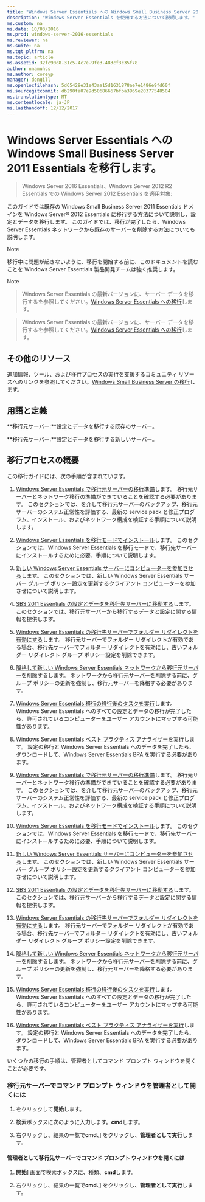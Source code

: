 ```yaml
---
title: "Windows Server Essentials への Windows Small Business Server 2011 Essentials を移行します。"
description: "Windows Server Essentials を使用する方法について説明します。"
ms.custom: na
ms.date: 10/03/2016
ms.prod: windows-server-2016-essentials
ms.reviewer: na
ms.suite: na
ms.tgt_pltfrm: na
ms.topic: article
ms.assetid: 32fc90d8-31c5-4c7e-9fe3-483cf3c35f78
author: nnamuhcs
ms.author: coreyp
manager: dongill
ms.openlocfilehash: 5d65429e31e43aa15d1631878ae7e1486e9fd60f
ms.sourcegitcommit: db290fa07e9d50686667bfba3969e20377548504
ms.translationtype: MT
ms.contentlocale: ja-JP
ms.lasthandoff: 12/12/2017
---
```

# <a name="migrate-windows-small-business-server-2011-essentials-to-windows-server-essentials"></a>Windows Server Essentials への Windows Small Business Server 2011 Essentials を移行します。

>Windows Server 2016 Essentials、Windows Server 2012 R2 Essentials での Windows Server 2012 Essentials を適用対象:

このガイドでは既存の Windows Small Business Server 2011 Essentials ドメインを Windows Server® 2012 Essentials に移行する方法について説明し、設定とデータを移行します。 このガイドでは、移行が完了したら、Windows Server Essentials ネットワークから既存のサーバーを削除する方法についても説明します。  
  
> [!NOTE]
>  移行中に問題が起きないように、移行を開始する前に、このドキュメントを読むことを Windows Server Essentials 製品開発チームは強く推奨します。  
  
> [!NOTE]

>  Windows Server Essentials の最新バージョンに、サーバー データを移行するを参照してください。[Windows Server Essentials への移行](Migrate-from-Previous-Versions-to-Windows-Server-Essentials-or-Windows-Server-Essentials-Experience.md)します。  

>  Windows Server Essentials の最新バージョンに、サーバー データを移行するを参照してください。[Windows Server Essentials への移行](../migrate/Migrate-from-Previous-Versions-to-Windows-Server-Essentials-or-Windows-Server-Essentials-Experience.md)します。  

  
## <a name="additional-resources"></a>その他のリソース  
 追加情報、ツール、および移行プロセスの実行を支援するコミュニティ リソースへのリンクを参照してください。[Windows Small Business Server の移行](https://go.microsoft.com/fwlink/?LinkId=217520)します。  
  
## <a name="terms-and-definitions"></a>用語と定義  
 **移行元サーバー:**設定とデータを移行する既存のサーバー。  
  
 **移行先サーバー:**設定とデータを移行する新しいサーバー。  
  
## <a name="migration-process-summary"></a>移行プロセスの概要  
 この移行ガイドには、次の手順が含まれています。  
  

1.  [Windows Server Essentials で移行元サーバーの移行準備](Prepare-your-Source-Server-for-Windows-Server-Essentials-migration.md)します。  移行元サーバーとネットワーク移行の準備ができていることを確認する必要があります。 このセクションでは、を介して移行元サーバーのバックアップ、移行元サーバーのシステム正常性を評価する、最新の service pack と修正プログラム、インストール、およびネットワーク構成を検証する手順について説明します。  
  
2.  [Windows Server Essentials を移行モードでインストール](Install-Windows-Server-Essentials-in-migration-mode.md)します。  このセクションでは、Windows Server Essentials を移行モードで、移行先サーバーにインストールするために必要、手順について説明します。  
  
3.  [新しい Windows Server Essentials サーバーにコンピューターを参加させる](Join-computers-to-the-new-Windows-Server-Essentials-server.md)します。  このセクションでは、新しい Windows Server Essentials サーバー グループ ポリシー設定を更新するクライアント コンピューターを参加させについて説明します。  
  
4.  [SBS 2011 Essentials の設定とデータを移行先サーバーに移動する](Move-Windows-SBS-2011-Essentials-settings-and-data-to-the-Destination-Server-for-Windows-Server-Essentials-migration.md)します。  このセクションでは、移行元サーバーから移行するデータと設定に関する情報を提供します。  
  
5.  [Windows Server Essentials の移行先サーバーでフォルダー リダイレクトを有効にする](Enable-folder-redirection-on-the-Windows-Server-Essentials-Destination-Server.md)します。  移行元サーバーでフォルダー リダイレクトが有効である場合、移行先サーバーでフォルダー リダイレクトを有効にし、古いフォルダー リダイレクト グループ ポリシー設定を削除できます。  
  
6.  [降格して新しい Windows Server Essentials ネットワークから移行元サーバーを削除する](Demote-and-remove-the-Source-Server-from-the-new-Windows-Server-Essentials-network.md)します。  ネットワークから移行元サーバーを削除する前に、グループ ポリシーの更新を強制し、移行元サーバーを降格する必要があります。  
  
7.  [Windows Server Essentials 移行の移行後のタスクを実行](Perform-post-migration-tasks-for-Windows-Server-Essentials-migration.md)します。  Windows Server Essentials へのすべての設定とデータの移行が完了したら、許可されているコンピューターをユーザー アカウントにマップする可能性があります。  
  
8.  [Windows Server Essentials ベスト プラクティス アナライザーを実行](Run-the-Windows-Server-Essentials-Best-Practices-Analyzer.md)します。  設定の移行と Windows Server Essentials へのデータを完了したら、ダウンロードして、Windows Server Essentials BPA を実行する必要があります。  

1.  [Windows Server Essentials で移行元サーバーの移行準備](../migrate/Prepare-your-Source-Server-for-Windows-Server-Essentials-migration.md)します。  移行元サーバーとネットワーク移行の準備ができていることを確認する必要があります。 このセクションでは、を介して移行元サーバーのバックアップ、移行元サーバーのシステム正常性を評価する、最新の service pack と修正プログラム、インストール、およびネットワーク構成を検証する手順について説明します。  
  
2.  [Windows Server Essentials を移行モードでインストール](../migrate/Install-Windows-Server-Essentials-in-migration-mode.md)します。  このセクションでは、Windows Server Essentials を移行モードで、移行先サーバーにインストールするために必要、手順について説明します。  
  
3.  [新しい Windows Server Essentials サーバーにコンピューターを参加させる](../migrate/Join-computers-to-the-new-Windows-Server-Essentials-server.md)します。  このセクションでは、新しい Windows Server Essentials サーバー グループ ポリシー設定を更新するクライアント コンピューターを参加させについて説明します。  
  
4.  [SBS 2011 Essentials の設定とデータを移行先サーバーに移動する](../migrate/Move-Windows-SBS-2011-Essentials-settings-and-data-to-the-Destination-Server-for-Windows-Server-Essentials-migration.md)します。  このセクションでは、移行元サーバーから移行するデータと設定に関する情報を提供します。  
  
5.  [Windows Server Essentials の移行先サーバーでフォルダー リダイレクトを有効にする](../migrate/Enable-folder-redirection-on-the-Windows-Server-Essentials-Destination-Server.md)します。  移行元サーバーでフォルダー リダイレクトが有効である場合、移行先サーバーでフォルダー リダイレクトを有効にし、古いフォルダー リダイレクト グループ ポリシー設定を削除できます。  
  
6.  [降格して新しい Windows Server Essentials ネットワークから移行元サーバーを削除する](../migrate/Demote-and-remove-the-Source-Server-from-the-new-Windows-Server-Essentials-network.md)します。  ネットワークから移行元サーバーを削除する前に、グループ ポリシーの更新を強制し、移行元サーバーを降格する必要があります。  
  
7.  [Windows Server Essentials 移行の移行後のタスクを実行](../migrate/Perform-post-migration-tasks-for-Windows-Server-Essentials-migration.md)します。  Windows Server Essentials へのすべての設定とデータの移行が完了したら、許可されているコンピューターをユーザー アカウントにマップする可能性があります。  
  
8.  [Windows Server Essentials ベスト プラクティス アナライザーを実行](../migrate/Run-the-Windows-Server-Essentials-Best-Practices-Analyzer.md)します。  設定の移行と Windows Server Essentials へのデータを完了したら、ダウンロードして、Windows Server Essentials BPA を実行する必要があります。  

  
 いくつかの移行の手順は、管理者としてコマンド プロンプト ウィンドウを開くことが必要です。  
  
###  <a name="BKMK_OpenACommandPromptAsAdmin"></a>移行元サーバーでコマンド プロンプト ウィンドウを管理者として開くには  
  
1.  をクリックして**開始**します。  
  
2.  検索ボックスに次のように入力します。**cmd**します。  
  
3.  右クリックし、結果の一覧で**cmd**、] をクリックし、**管理者として実行**します。  
  
#### <a name="to-open-a-command-prompt-window-on-the-destination-server-as-an-administrator"></a>管理者として移行先サーバーでコマンド プロンプト ウィンドウを開くには  
  
1.  **開始**] 画面で検索ボックスに、種類、**cmd**します。  
  
2.  右クリックし、結果の一覧で**cmd**、] をクリックし、**管理者として実行**します。
